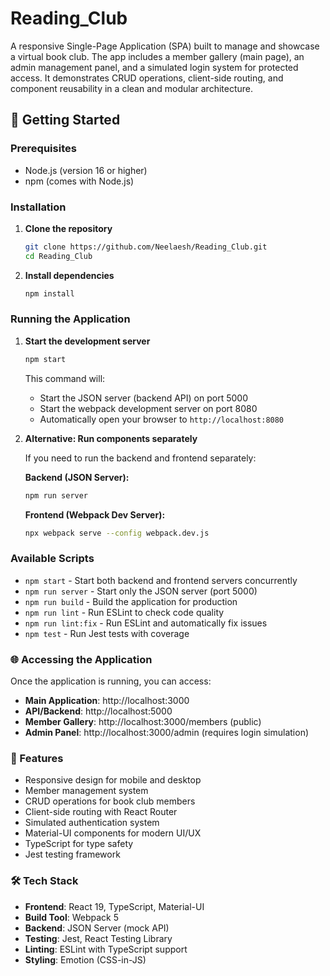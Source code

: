 # Reading_Club

A responsive Single-Page Application (SPA) built to manage and showcase a virtual book club. The app includes a member gallery (main page), an admin management panel, and a simulated login system for protected access. It demonstrates CRUD operations, client-side routing, and component reusability in a clean and modular architecture.

## 🚀 Getting Started

### Prerequisites

- Node.js (version 16 or higher)
- npm (comes with Node.js)

### Installation

1. **Clone the repository**

   ```bash
   git clone https://github.com/Neelaesh/Reading_Club.git
   cd Reading_Club
   ```

2. **Install dependencies**

   ```bash
   npm install
   ```

### Running the Application

1. **Start the development server**

   ```bash
   npm start
   ```

   This command will:

   - Start the JSON server (backend API) on port 5000
   - Start the webpack development server on port 8080
   - Automatically open your browser to `http://localhost:8080`

2. **Alternative: Run components separately**

   If you need to run the backend and frontend separately:

   **Backend (JSON Server):**

   ```bash
   npm run server
   ```

   **Frontend (Webpack Dev Server):**

   ```bash
   npx webpack serve --config webpack.dev.js
   ```

### Available Scripts

- `npm start` - Start both backend and frontend servers concurrently
- `npm run server` - Start only the JSON server (port 5000)
- `npm run build` - Build the application for production
- `npm run lint` - Run ESLint to check code quality
- `npm run lint:fix` - Run ESLint and automatically fix issues
- `npm test` - Run Jest tests with coverage

### 🌐 Accessing the Application

Once the application is running, you can access:

- **Main Application**: http://localhost:3000
- **API/Backend**: http://localhost:5000
- **Member Gallery**: http://localhost:3000/members (public)
- **Admin Panel**: http://localhost:3000/admin (requires login simulation)

### 📱 Features

- Responsive design for mobile and desktop
- Member management system
- CRUD operations for book club members
- Client-side routing with React Router
- Simulated authentication system
- Material-UI components for modern UI/UX
- TypeScript for type safety
- Jest testing framework

### 🛠️ Tech Stack

- **Frontend**: React 19, TypeScript, Material-UI
- **Build Tool**: Webpack 5
- **Backend**: JSON Server (mock API)
- **Testing**: Jest, React Testing Library
- **Linting**: ESLint with TypeScript support
- **Styling**: Emotion (CSS-in-JS)
